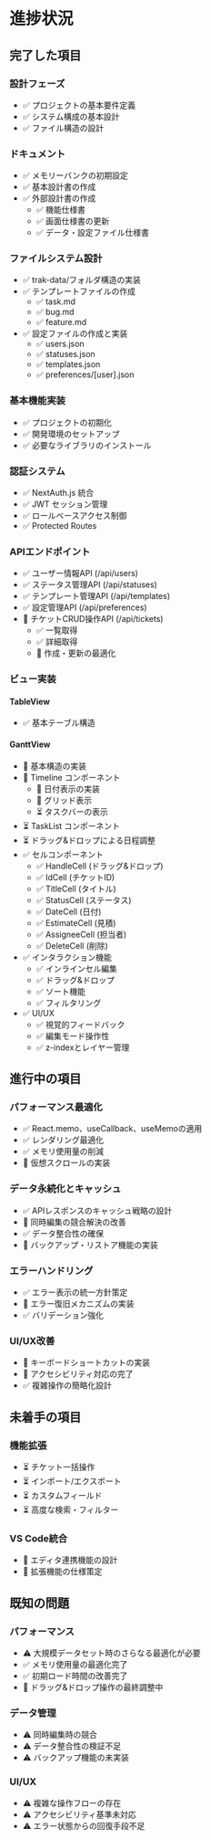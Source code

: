 # 進捗状況

## 完了した項目

### 設計フェーズ
- ✅ プロジェクトの基本要件定義
- ✅ システム構成の基本設計
- ✅ ファイル構造の設計

### ドキュメント
- ✅ メモリーバンクの初期設定
- ✅ 基本設計書の作成
- ✅ 外部設計書の作成
  - ✅ 機能仕様書
  - ✅ 画面仕様書の更新
  - ✅ データ・設定ファイル仕様書

### ファイルシステム設計
- ✅ trak-data/フォルダ構造の実装
- ✅ テンプレートファイルの作成
  - ✅ task.md
  - ✅ bug.md
  - ✅ feature.md
- ✅ 設定ファイルの作成と実装
  - ✅ users.json
  - ✅ statuses.json
  - ✅ templates.json
  - ✅ preferences/[user].json

### 基本機能実装
- ✅ プロジェクトの初期化
- ✅ 開発環境のセットアップ
- ✅ 必要なライブラリのインストール

### 認証システム
- ✅ NextAuth.js 統合
- ✅ JWT セッション管理
- ✅ ロールベースアクセス制御
- ✅ Protected Routes

### APIエンドポイント
- ✅ ユーザー情報API (/api/users)
- ✅ ステータス管理API (/api/statuses)
- ✅ テンプレート管理API (/api/templates)
- ✅ 設定管理API (/api/preferences)
- 🔄 チケットCRUD操作API (/api/tickets)
  - ✅ 一覧取得
  - ✅ 詳細取得
  - 🔄 作成・更新の最適化

### ビュー実装
#### TableView
- ✅ 基本テーブル構造

#### GanttView
- 🔄 基本構造の実装
- 🔄 Timeline コンポーネント
  - 🔄 日付表示の実装
  - 🔄 グリッド表示
  - ⏳ タスクバーの表示
- ⏳ TaskList コンポーネント
- ⏳ ドラッグ&ドロップによる日程調整
- ✅ セルコンポーネント
  - ✅ HandleCell (ドラッグ&ドロップ)
  - ✅ IdCell (チケットID)
  - ✅ TitleCell (タイトル)
  - ✅ StatusCell (ステータス)
  - ✅ DateCell (日付)
  - ✅ EstimateCell (見積)
  - ✅ AssigneeCell (担当者)
  - ✅ DeleteCell (削除)
- ✅ インタラクション機能
  - ✅ インラインセル編集
  - ✅ ドラッグ&ドロップ
  - ✅ ソート機能
  - ✅ フィルタリング
- ✅ UI/UX
  - ✅ 視覚的フィードバック
  - ✅ 編集モード操作性
  - ✅ z-indexとレイヤー管理

## 進行中の項目

### パフォーマンス最適化
- ✅ React.memo、useCallback、useMemoの適用
- ✅ レンダリング最適化
- ✅ メモリ使用量の削減
- 🔄 仮想スクロールの実装

### データ永続化とキャッシュ
- ✅ APIレスポンスのキャッシュ戦略の設計
- 🔄 同時編集の競合解決の改善
- ✅ データ整合性の確保
- 🔄 バックアップ・リストア機能の実装

### エラーハンドリング
- ✅ エラー表示の統一方針策定
- 🔄 エラー復旧メカニズムの実装
- ✅ バリデーション強化

### UI/UX改善
- 🔄 キーボードショートカットの実装
- 🔄 アクセシビリティ対応の完了
- ✅ 複雑操作の簡略化設計

## 未着手の項目

### 機能拡張
- ⏳ チケット一括操作
- ⏳ インポート/エクスポート
- ⏳ カスタムフィールド
- ⏳ 高度な検索・フィルター

### VS Code統合
- 🔄 エディタ連携機能の設計
- 🔄 拡張機能の仕様策定

## 既知の問題

### パフォーマンス
- ⚠️ 大規模データセット時のさらなる最適化が必要
- ✅ メモリ使用量の最適化完了
- ✅ 初期ロード時間の改善完了
- 🔄 ドラッグ&ドロップ操作の最終調整中

### データ管理
- ⚠️ 同時編集時の競合
- ⚠️ データ整合性の検証不足
- ⚠️ バックアップ機能の未実装

### UI/UX
- ⚠️ 複雑な操作フローの存在
- ⚠️ アクセシビリティ基準未対応
- ⚠️ エラー状態からの回復手段不足
